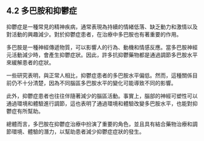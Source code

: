 ## 4.2 多巴胺和抑鬱症

抑鬱症是一種常見的精神疾病，通常表現為持續的情緒低落、缺乏動力和激情以及對活動的興趣減少。對於抑鬱症患者，在治療中多巴胺也有著重要的作用。

多巴胺是一種神經傳遞物質，可以影響人的行為、動機和情感反應。當多巴胺神經元活動減少時，會產生抑鬱症狀。因此，許多抗抑鬱藥物都是通過調節多巴胺水平來緩解患者的症狀。

一些研究表明，與正常人相比，抑鬱症患者的多巴胺水平偏低。然而，這種關係目前仍不十分清楚，因為不同腦區多巴胺水平的變化可能導致不同的影響。

此外，抑鬱症患者也往往伴隨著減少的腦區活動。事實上，腦部的神經可塑性可以通過環境和體驗進行調節，這也表明了通過環境和體驗改變多巴胺水平，也能對抑鬱症有所幫助。

總體而言，多巴胺在抑鬱症治療中扮演了重要的角色，並且具有結合藥物治療和調節環境、體驗的潛力，以幫助患者減少抑鬱症症狀的發生。